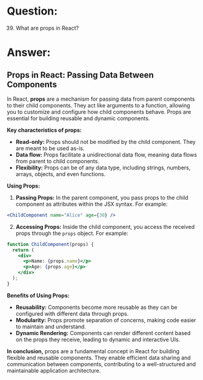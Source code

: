 # Question:

39. What are props in React?

# Answer:

## Props in React: Passing Data Between Components

In React, **props** are a mechanism for passing data from parent components to their child components. They act like arguments to a function, allowing you to customize and configure how child components behave. Props are essential for building reusable and dynamic components.

**Key characteristics of props:**

* **Read-only:** Props should not be modified by the child component. They are meant to be used as-is.
* **Data flow:** Props facilitate a unidirectional data flow, meaning data flows from parent to child components.
* **Flexibility:** Props can be of any data type, including strings, numbers, arrays, objects, and even functions.

**Using Props:**

1. **Passing Props:** In the parent component, you pass props to the child component as attributes within the JSX syntax. For example:

```jsx
<ChildComponent name="Alice" age={30} />
```

2. **Accessing Props:** Inside the child component, you access the received props through the `props` object. For example:

```jsx
function ChildComponent(props) {
  return (
    <div>
      <p>Name: {props.name}</p>
      <p>Age: {props.age}</p>
    </div>
  );
}
```

**Benefits of Using Props:**

* **Reusability:** Components become more reusable as they can be configured with different data through props.
* **Modularity:** Props promote separation of concerns, making code easier to maintain and understand.
* **Dynamic Rendering:** Components can render different content based on the props they receive, leading to dynamic and interactive UIs.

**In conclusion,** props are a fundamental concept in React for building flexible and reusable components. They enable efficient data sharing and communication between components, contributing to a well-structured and maintainable application architecture. 
